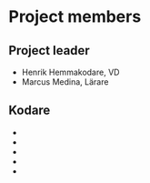 # Project members

## Project leader

- Henrik Hemmakodare, VD
- Marcus Medina, Lärare

## Kodare

- 
- 
- 
- 
- 
